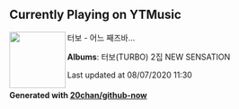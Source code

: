 ## Currently Playing on YTMusic

[<img align="left" width="100" src="https://lh3.googleusercontent.com/3da1npNqzkcOHsJymdwVu5MUhNxu83YwK977EGrzpBUpO8D5cEd-YROj0GH_Xd05sycS9Z8P6k7___NxrA">](https://music.youtube.com/channel/UCldxOKMiWjehdybzCNVYm8w)

터보 - 어느 째즈바...

**Albums**: 터보(TURBO) 2집 NEW SENSATION

Last updated at 08/07/2020 11:30

#### Generated with [20chan/github-now](https://github.com/20chan/github-now)


<!--
**20chan/20chan** is a ✨ _special_ ✨ repository because its `README.md` (this file) appears on your GitHub profile.

Here are some ideas to get you started:

- 🔭 I’m currently working on ...
- 🌱 I’m currently learning ...
- 👯 I’m looking to collaborate on ...
- 🤔 I’m looking for help with ...
- 💬 Ask me about ...
- 📫 How to reach me: ...
- 😄 Pronouns: ...
- ⚡ Fun fact: ...
-->
